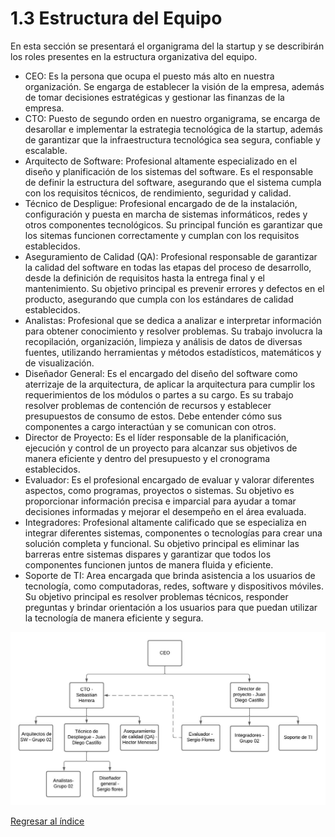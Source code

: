 # 1.3 Estructura del Equipo
En esta sección se presentará el organigrama del la startup y se describirán los roles presentes en la estructura organizativa del equipo.

- CEO: Es la persona que ocupa el puesto más alto en nuestra organización. Se engarga de establecer la visión de la empresa, además de tomar decisiones estratégicas y gestionar las finanzas de la empresa.
- CTO: Puesto de segundo orden en nuestro organigrama, se encarga de desarollar e implementar la estrategia tecnológica de la startup, además de garantizar que la infraestructura tecnológica sea segura, confiable y escalable.
- Arquitecto de Software: Profesional altamente especializado en el diseño y planificación de los sistemas del software. Es el responsable de definir la estructura del software, asegurando que el sistema cumpla con los requisitos técnicos, de rendimiento, seguridad y calidad. 
- Técnico de Despligue: Profesional encargado de de la instalación, configuración y puesta en marcha de sistemas informáticos, redes y otros componentes tecnológicos. Su principal función es garantizar que los sitemas funcionen correctamente y cumplan con los requisitos establecidos.
- Aseguramiento de Calidad (QA): Profesional responsable de garantizar la calidad del software en todas las etapas del proceso de desarrollo, desde la definición de requisitos hasta la entrega final y el mantenimiento. Su objetivo principal es prevenir errores y defectos en el producto, asegurando que cumpla con los estándares de calidad establecidos.
- Analistas:  Profesional que se dedica a analizar e interpretar información para obtener conocimiento y resolver problemas. Su trabajo involucra la recopilación, organización, limpieza y análisis de datos de diversas fuentes, utilizando herramientas y métodos estadísticos, matemáticos y de visualización.
- Diseñador General: Es el encargado del diseño del software como aterrizaje de la arquitectura, de aplicar la arquitectura para cumplir los requerimientos de los módulos o partes a su cargo. Es su trabajo resolver problemas de contención de recursos y establecer presupuestos de consumo de estos. Debe entender cómo sus componentes a cargo interactúan y se comunican con otros.
- Director de Proyecto: Es el líder responsable de la planificación, ejecución y control de un proyecto para alcanzar sus objetivos de manera eficiente y dentro del presupuesto y el cronograma establecidos.
- Evaluador:  Es el profesional encargado de evaluar y valorar diferentes aspectos, como programas, proyectos o sistemas. Su objetivo es proporcionar información precisa e imparcial para ayudar a tomar decisiones informadas y mejorar el desempeño en el área evaluada.
- Integradores:  Profesional altamente calificado que se especializa en integrar diferentes sistemas, componentes o tecnologías para crear una solución completa y funcional. Su objetivo principal es eliminar las barreras entre sistemas dispares y garantizar que todos los componentes funcionen juntos de manera fluida y eficiente.
- Soporte de TI: Area encargada que brinda asistencia a los usuarios de tecnología, como computadoras, redes, software y dispositivos móviles. Su objetivo principal es resolver problemas técnicos, responder preguntas y brindar orientación a los usuarios para que puedan utilizar la tecnología de manera eficiente y segura.

![Estructura del equipo](/PNGs/Organigrama.jpeg)

[Regresar al índice](../../README.md)